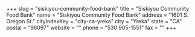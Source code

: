 +++
slug = "siskiyou-community-food-bank"
title = "Siskiyou Community Food Bank"
name = "Siskiyou Community Food Bank"
address = "1601 S. Oregon St."
cityIndexKey = "city-ca-yreka"
city = "Yreka"
state = "CA"
postal = "96097"
website = ""
phone = "530 905-1551"
fax = ""
+++
